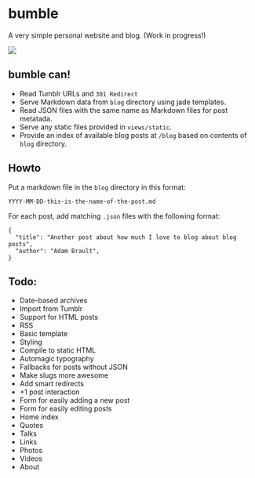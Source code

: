 bumble
======
A very simple personal website and blog. (Work in progress!)

![](http://f.cl.ly/items/2P210d0M2B0v3Z3q1R03/bumble.jpg)

## bumble can!

- Read Tumblr URLs and ``301 Redirect``
- Serve Markdown data from ``blog`` directory using jade templates.
- Read JSON files with the same name as Markdown files for post metatada.
- Serve any static files provided in ``views/static``.
- Provide an index of available blog posts at ``/blog`` based on contents of ``blog`` directory.

## Howto
Put a markdown file in the ``blog`` directory in this format:

```
YYYY-MM-DD-this-is-the-name-of-the-post.md
```

For each post, add matching ``.json`` files with the following format:
```
{
  "title": "Another post about how much I love to blog about blog posts",
  "author": "Adam Brault",
}
```

## Todo:
- Date-based archives
- Import from Tumblr
- Support for HTML posts
- RSS
- Basic template
- Styling
- Compile to static HTML
- Automagic typography
- Fallbacks for posts without JSON
- Make slugs more awesome
- Add smart redirects
- +1 post interaction
- Form for easily adding a new post
- Form for easily editing posts
- Home index
- Quotes
- Talks
- Links
- Photos
- Videos
- About
